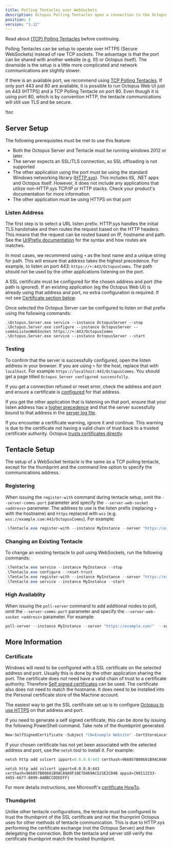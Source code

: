```yaml
---
title: Polling Tentacles over WebSockets
description: Octopus Polling Tentacles open a connection to the Octopus server over WebSockets to ask what to do.
position: 2
version: "3.12"
---
```


Read about [(TCP) Polling Tentacles](polling-tentacles.md) before continuing.

Polling Tentacles can be setup to operate over HTTPS (Secure WebSockets) instead of raw TCP sockets. The advantage is that the port can be shared with another website (e.g. IIS or Octopus itself). The downside is the setup is a little more complicated and network communications are slightly slower.

If there is an available port, we recommend using [TCP Polling Tentacles](polling-tentacles.md). If only port 443 and 80 are available, it is possible to run Octopus Web UI just on 443 (HTTPS) and a TCP Polling Tentacle on port 80. Even though it is using port 80, which is by convention HTTP, the tentacle communications will still use TLS and be secure.

!toc

## Server Setup

The following prerequisites must be met to use this feature:

- Both the Octopus Server and Tentacle must be running windows 2012 or later.
- The server expects an SSL/TLS connection, so SSL offloading is not supported
- The other application using the port must be using the standard Windows networking library ([HTTP.sys](https://www.microsoft.com/technet/prodtechnol/WindowsServer2003/Library/IIS/a2a45c42-38bc-464c-a097-d7a202092a54.mspx)). This includes IIS, .NET apps and Octopus itself. However, it does not include any applications that utilize non-HTTP.sys TCP/IP or HTTP stacks. Check your product's documentation for more information.
- The other application must be using HTTPS on that port

### Listen Address

The first step is to select a URL listen prefix. HTTP.sys handles the initial TLS handshake and then routes the request based on the HTTP headers. This means that the request can be routed based on IP, hostname and path. See the 
[UrlPrefix documentation](https://msdn.microsoft.com/en-us/library/windows/desktop/aa364698(v=vs.85).aspx) for the syntax and how routes are matches. 

In most cases, we recommend using `+` as the host name and a unique string for path. This will ensure that address
takes the highest precedence. For example, to listen on port 443: `https://+:443/OctopusComms`. The path should not be 
used by the other applications listening on the port.

A SSL certificate must be configured for the chosen address and port (the path is ignored). If an existing application (eg the Octopus Web UI) is already using that address and port, no extra configuration is required. If not see [Certificate section below](#certificate).

Once selected the Octopus Server can be configured to listen on that prefix using the following commands:
```
.\Octopus.Server.exe service --instance OctopusServer --stop
.\Octopus.Server.exe configure --instance OctopusServer --commsListenWebSocket https://+:443/OctopusComms
.\Octopus.Server.exe service --instance OctopusServer --start
```

### Testing
To confirm that the server is successfully configured, open the listen address in your browser. If you are using `+` for the host, replace that with `localhost`. For example `https://localhost:443/OctopusComms`. You should get a page titled `Octopus Server configured successfully`. 

If you get a connection refused or reset error, check the address and port and ensure a certificate is [configured](#certificate) for that address.

If you get the other application that is listening on that port, ensure that your listen address has a [higher precedence](https://msdn.microsoft.com/en-us/library/windows/desktop/aa364698(v=vs.85).aspx) and that 
the server sucessfully bound to that address in the [server log file](/docs/reference/log-files.md).

If you encounter a certificate warning, ignore it and continue. This warning is due to the certificate not having a valid chain of trust back to a trusted certificate authority. Octopus [trusts certificates directly](https://octopus.com/blog/why-self-signed-certificates).

## Tentacle Setup
The setup of a WebSocket tentacle is the same as a TCP polling tentacle, except for the thumbprint and the command line option to specify the communications address.

### Registering
When issuing the `register-with` command during tentacle setup, omit the `--server-comms-port` parameter and specify the `--server-web-socket <address>` parameter. The address to use is the listen prefix (replacing `+` with the hostname) and `https` replaced with `wss` (e.g. `wss://example.com:443/OctopusComms`). For example:
```powershell
.\Tentacle.exe register-with --instance MyInstance --server "https://example.com/"  --server-web-socket "wss://example.com:443/OctopusComms" --comms-style TentacleActive --apikey "API-CS0SW5SQJNLUBQCUBPK8LZY3KYO" --environment "Test" --role "Web" 
```

### Changing an Existing Tentacle
To change an existing tentacle to poll using WebSockets, run the following commands:
```powershell
.\Tentacle.exe service --instance MyInstance --stop
.\Tentacle.exe configure --reset-trust
.\Tentacle.exe register-with --instance MyInstance --server "https://example.com/" --server-web-socket "wss://example.com:443/OctopusComms" --comms-style TentacleActive --apikey "API-CS0SW5SQJNLUBQCUBPK8LZY3KYO" --environment "Test" --role "Web" 
.\Tentacle.exe service --instance MyInstance --start
```

### High Availablity
When issuing the `poll-server` command to add additional nodes to poll, omit the `--server-comms-port` parameter and specify the `--server-web-socket <address>` parameter. For example:

```powershell
poll-server --instance MyInstance --server "https://example.com/"  --server-web-socket "wss://example.com:443/OctopusComms" --apikey "API-CS0SW5SQJNLUBQCUBPK8LZY3KYO"
```
## More Information

### Certificate
Windows will need to be configured with a SSL certificate on the selected address and port. Usually this is done by the other application sharing the port.
The certificate does _not_ need have a valid chain of trust to a certificate authority. Therefore [Self signed certificates](https://octopus.com/blog/why-self-signed-certificates) can be used. The certificate also does not need to match the hostname.
 It does need to be installed into the Personal certificate store of the Machine account.

The easiest way to get the SSL certificate set up is to configure [Octopus to use HTTPS](/docs/how-to/expose-the-octopus-web-portal-over-https.md) on that address and port.

If you need to generate a self signed certificate, this can be done by issuing the following PowerShell command. Take note of the thumbprint generated.
```powershell
New-SelfSignedCertificate -Subject "CN=Example Website" -CertStoreLocation "Cert:\localMachine\My" -KeyExportPolicy Exportable
```

If your chosen certificate has not yet been associated with the selected address and port, use the `netsh` tool to install it. For example:
```powershell
netsh http add sslcert ipport=0.0.0.0:443 certhash=966857B08601B9ACA9A9F10E7D469AC521E2CD4B appid='{00112233-4455-6677-8899-AABBCCDDEEFF}'
```
```console
netsh http add sslcert ipport=0.0.0.0:443 certhash=966857B08601B9ACA9A9F10E7D469AC521E2CD4B appid={00112233-4455-6677-8899-AABBCCDDEEFF}
```
For more details instructions, see Microsoft's [certificate HowTo](https://msdn.microsoft.com/en-us/library/ms733791(v=vs.110).aspx).

### Thumbprint
Unlike other tentacle configurations, the tentacle must be configured to trust the thumbprint of the SSL certificate and not the thumprint Octopus uses for other methods of tentacle communication. This is due to HTTP.sys performing the certificate exchange (not the Octopus Server) and then delegating the connection. Both the tentacle and server still verify the certificate thumbprint match the trusted thumbprint.
